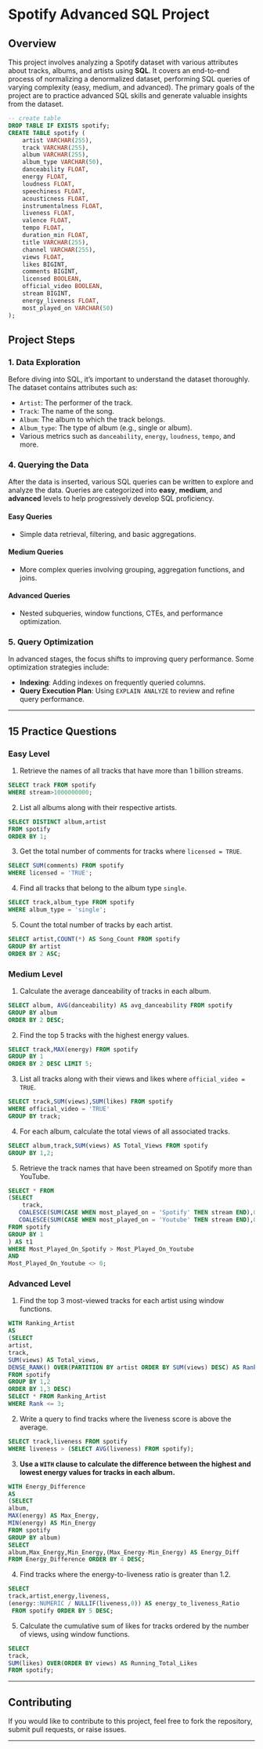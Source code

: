 # Spotify Advanced SQL Project

## Overview
This project involves analyzing a Spotify dataset with various attributes about tracks, albums, and artists using **SQL**. It covers an end-to-end process of normalizing a denormalized dataset, performing SQL queries of varying complexity (easy, medium, and advanced). The primary goals of the project are to practice advanced SQL skills and generate valuable insights from the dataset.

```sql
-- create table
DROP TABLE IF EXISTS spotify;
CREATE TABLE spotify (
    artist VARCHAR(255),
    track VARCHAR(255),
    album VARCHAR(255),
    album_type VARCHAR(50),
    danceability FLOAT,
    energy FLOAT,
    loudness FLOAT,
    speechiness FLOAT,
    acousticness FLOAT,
    instrumentalness FLOAT,
    liveness FLOAT,
    valence FLOAT,
    tempo FLOAT,
    duration_min FLOAT,
    title VARCHAR(255),
    channel VARCHAR(255),
    views FLOAT,
    likes BIGINT,
    comments BIGINT,
    licensed BOOLEAN,
    official_video BOOLEAN,
    stream BIGINT,
    energy_liveness FLOAT,
    most_played_on VARCHAR(50)
);
```
## Project Steps

### 1. Data Exploration
Before diving into SQL, it’s important to understand the dataset thoroughly. The dataset contains attributes such as:
- `Artist`: The performer of the track.
- `Track`: The name of the song.
- `Album`: The album to which the track belongs.
- `Album_type`: The type of album (e.g., single or album).
- Various metrics such as `danceability`, `energy`, `loudness`, `tempo`, and more.

### 4. Querying the Data
After the data is inserted, various SQL queries can be written to explore and analyze the data. Queries are categorized into **easy**, **medium**, and **advanced** levels to help progressively develop SQL proficiency.

#### Easy Queries
- Simple data retrieval, filtering, and basic aggregations.
  
#### Medium Queries
- More complex queries involving grouping, aggregation functions, and joins.
  
#### Advanced Queries
- Nested subqueries, window functions, CTEs, and performance optimization.

### 5. Query Optimization
In advanced stages, the focus shifts to improving query performance. Some optimization strategies include:
- **Indexing**: Adding indexes on frequently queried columns.
- **Query Execution Plan**: Using `EXPLAIN ANALYZE` to review and refine query performance.
  
---

## 15 Practice Questions

### Easy Level
1. Retrieve the names of all tracks that have more than 1 billion streams.
```sql
SELECT track FROM spotify 
WHERE stream>1000000000;
```
2. List all albums along with their respective artists.
```sql
SELECT DISTINCT album,artist 
FROM spotify 
ORDER BY 1;
```
3. Get the total number of comments for tracks where `licensed = TRUE`.
```sql
SELECT SUM(comments) FROM spotify
WHERE licensed = 'TRUE';
```
4. Find all tracks that belong to the album type `single`.
```sql
SELECT track,album_type FROM spotify
WHERE album_type = 'single';
```
5. Count the total number of tracks by each artist.
```sql
SELECT artist,COUNT(*) AS Song_Count FROM spotify
GROUP BY artist
ORDER BY 2 ASC;
```

### Medium Level
1. Calculate the average danceability of tracks in each album.
```sql
SELECT album, AVG(danceability) AS avg_danceability FROM spotify
GROUP BY album
ORDER BY 2 DESC;
```
2. Find the top 5 tracks with the highest energy values.
```sql
SELECT track,MAX(energy) FROM spotify
GROUP BY 1
ORDER BY 2 DESC LIMIT 5;
```
3. List all tracks along with their views and likes where `official_video = TRUE`.
```sql
SELECT track,SUM(views),SUM(likes) FROM spotify 
WHERE official_video = 'TRUE'
GROUP BY track;
```
4. For each album, calculate the total views of all associated tracks.
```sql
SELECT album,track,SUM(views) AS Total_Views FROM spotify
GROUP BY 1,2;
```
5. Retrieve the track names that have been streamed on Spotify more than YouTube.
```sql
SELECT * FROM
(SELECT 
    track,
   COALESCE(SUM(CASE WHEN most_played_on = 'Spotify' THEN stream END),0) AS Most_Played_On_Spotify,
   COALESCE(SUM(CASE WHEN most_played_on = 'Youtube' THEN stream END),0) AS Most_Played_On_Youtube
FROM spotify
GROUP BY 1
) AS t1
WHERE Most_Played_On_Spotify > Most_Played_On_Youtube
AND
Most_Played_On_Youtube <> 0;
```

### Advanced Level
1. Find the top 3 most-viewed tracks for each artist using window functions.
```sql
WITH Ranking_Artist
AS
(SELECT 
artist,
track,
SUM(views) AS Total_views,
DENSE_RANK() OVER(PARTITION BY artist ORDER BY SUM(views) DESC) AS Rank
FROM spotify
GROUP BY 1,2
ORDER BY 1,3 DESC)
SELECT * FROM Ranking_Artist
WHERE Rank <= 3;
```
2. Write a query to find tracks where the liveness score is above the average.
```sql
SELECT track,liveness FROM spotify
WHERE liveness > (SELECT AVG(liveness) FROM spotify);
```
3. **Use a `WITH` clause to calculate the difference between the highest and lowest energy values for tracks in each album.**
```sql
WITH Energy_Difference
AS
(SELECT
album,
MAX(energy) AS Max_Energy,
MIN(energy) AS Min_Energy
FROM spotify
GROUP BY album)
SELECT 
album,Max_Energy,Min_Energy,(Max_Energy-Min_Energy) AS Energy_Diff
FROM Energy_Difference ORDER BY 4 DESC;
```
   
4. Find tracks where the energy-to-liveness ratio is greater than 1.2.
```sql
SELECT 
track,artist,energy,liveness,
(energy::NUMERIC / NULLIF(liveness,0)) AS energy_to_liveness_Ratio
 FROM spotify ORDER BY 5 DESC;
```

5. Calculate the cumulative sum of likes for tracks ordered by the number of views, using window functions.
```sql
SELECT 
track,
SUM(likes) OVER(ORDER BY views) AS Running_Total_Likes
FROM spotify;
```
---

## Contributing
If you would like to contribute to this project, feel free to fork the repository, submit pull requests, or raise issues.

---
